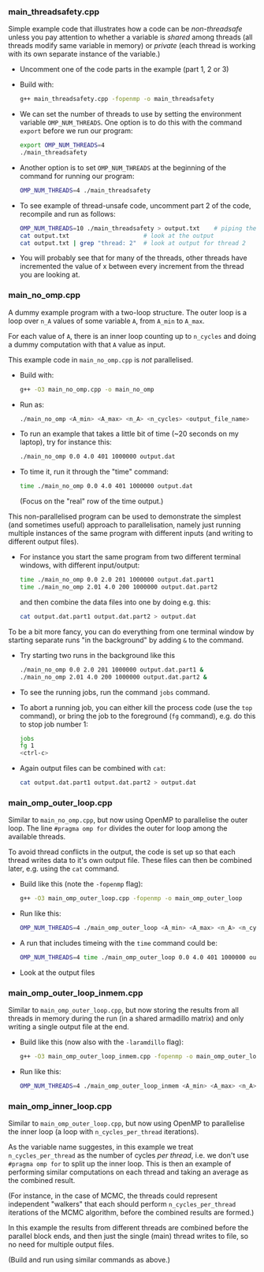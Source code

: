 ### main_threadsafety.cpp

Simple example code that illustrates how a code can be
*non-threadsafe* unless you pay attention to whether a 
variable is *shared* among threads (all threads 
modify same variable in memory) or *private* 
(each thread is working with its own separate instance 
of the variable.)

- Uncomment one of the code parts in the example (part 1, 2 or 3)

- Build with: 
  ```sh
  g++ main_threadsafety.cpp -fopenmp -o main_threadsafety
  ```

- We can set the number of threads to use by setting the environment 
  variable `OMP_NUM_THREADS`. One option is to do this with the command `export`
  before we run our program:
  ```sh
  export OMP_NUM_THREADS=4
  ./main_threadsafety
  ```

- Another option is to set `OMP_NUM_THREADS` at the beginning of the command for 
  running our program:
  ```sh
  OMP_NUM_THREADS=4 ./main_threadsafety
  ```

- To see example of thread-unsafe code, uncomment part 2 of the code, 
  recompile and run as follows:
  ```sh
  OMP_NUM_THREADS=10 ./main_threadsafety > output.txt    # piping the output to a file
  cat output.txt                     # look at the output 
  cat output.txt | grep "thread: 2"  # look at output for thread 2
  ```

- You will probably see that for many of the threads, other threads have
  incremented the value of x between every increment from the thread you
  are looking at. 


### main_no_omp.cpp

A dummy example program with a two-loop structure. The outer loop is
a loop over `n_A` values of some variable `A`, from `A_min` to `A_max`. 

For each value of `A`, there is an inner loop counting up to `n_cycles` 
and doing a dummy computation with that `A` value as input. 

This example code in `main_no_omp.cpp` is *not* parallelised.

- Build with:
  ```sh
  g++ -O3 main_no_omp.cpp -o main_no_omp
  ```

- Run as:
  ```sh
  ./main_no_omp <A_min> <A_max> <n_A> <n_cycles> <output_file_name>
  ```

- To run an example that takes a little bit of time 
  (~20 seconds on my laptop), try for instance this:
  ```sh
  ./main_no_omp 0.0 4.0 401 1000000 output.dat
  ```

- To time it, run it through the "time" command:
  ```sh
  time ./main_no_omp 0.0 4.0 401 1000000 output.dat
  ```
  (Focus on the "real" row of the time output.)


This non-parallelised program can be used to demonstrate the simplest 
(and sometimes useful) approach to parallelisation, namely just 
running multiple instances of the same program with different inputs 
(and writing to different output files). 

- For instance you start the same program from two different terminal 
  windows, with different input/output:
  ```sh
  time ./main_no_omp 0.0 2.0 201 1000000 output.dat.part1
  time ./main_no_omp 2.01 4.0 200 1000000 output.dat.part2
  ```
  and then combine the data files into one by doing e.g. this:
  ```sh
  cat output.dat.part1 output.dat.part2 > output.dat
  ```

To be a bit more fancy, you can do everything from one terminal window 
by starting separate runs "in the background" by adding `&` to the command.

  - Try starting two runs in the background like this
    ```sh
    ./main_no_omp 0.0 2.0 201 1000000 output.dat.part1 &
    ./main_no_omp 2.01 4.0 200 1000000 output.dat.part2 &
    ```

- To see the running jobs, run the command `jobs` command.

- To abort a running job, you can either kill the process code 
  (use the `top` command), or bring the job to the foreground 
  (`fg` command), e.g. do this to stop job number 1:
  ```sh
  jobs
  fg 1
  <ctrl-c>
  ```  

- Again output files can be combined with `cat`:
  ```sh
  cat output.dat.part1 output.dat.part2 > output.dat  
  ```


### main_omp_outer_loop.cpp

Similar to `main_no_omp.cpp`, but now using OpenMP to parallelise the 
outer loop. The line `#pragma omp for` divides the outer for loop
among the available threads.

To avoid thread conflicts in the output, the code is set up so that 
each thread writes data to it's own output file. These files can then
be combined later, e.g. using the `cat` command.

- Build like this (note the `-fopenmp` flag):
  ```sh
  g++ -O3 main_omp_outer_loop.cpp -fopenmp -o main_omp_outer_loop
  ```

- Run like this:
  ```sh
  OMP_NUM_THREADS=4 ./main_omp_outer_loop <A_min> <A_max> <n_A> <n_cycles_per_thread> <output_file_name>
  ```

- A run that includes timeing with the `time` command could be:
  ```sh
  OMP_NUM_THREADS=4 time ./main_omp_outer_loop 0.0 4.0 401 1000000 output.dat
  ```

- Look at the output files


### main_omp_outer_loop_inmem.cpp

Similar to `main_omp_outer_loop.cpp`, but now storing the results 
from all threads in memory during the run (in a shared armadillo 
matrix) and only writing a single output file at the end.

- Build like this (now also with the `-laramdillo` flag):
  ```sh
  g++ -O3 main_omp_outer_loop_inmem.cpp -fopenmp -o main_omp_outer_loop_inmem
  ```

- Run like this:
  ```sh
  OMP_NUM_THREADS=4 ./main_omp_outer_loop_inmem <A_min> <A_max> <n_A> <n_cycles_per_thread> <output_file_basename>
  ```

### main_omp_inner_loop.cpp

Similar to `main_omp_outer_loop.cpp`, but now using OpenMP 
to parallelise the inner loop (a loop with `n_cycles_per_thread`
iterations). 

As the variable name suggestes, in this example we treat 
`n_cycles_per_thread` as the number of cycles *per thread*, 
i.e. we don't use `#pragma omp for` to split up the inner loop.
This is then an example of performing similar computations on 
each thread and taking an average as the combined result.

(For instance, in the case of MCMC, the threads could 
represent independent "walkers" that each should perform 
`n_cycles_per_thread` iterations of the MCMC algorithm, 
before the combined results are formed.)

In this example the results from different threads are 
combined before the parallel block ends, and then just 
the single (main) thread writes to file, so no need for 
multiple output files.

(Build and run using similar commands as above.)

